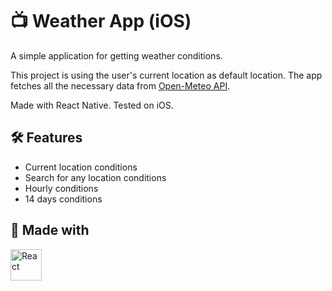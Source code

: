 # 📺 Weather App (iOS)

A simple application for getting weather conditions.

This project is using the user's current location as default location. The app fetches all the necessary data from [Open-Meteo API](https://open-meteo.com/).

Made with React Native.
Tested on iOS.

## 🛠️ Features

- Current location conditions
- Search for any location conditions
- Hourly conditions
- 14 days conditions

## 🚧 Made with

<div >
	<img width="50" src="https://user-images.githubusercontent.com/25181517/183897015-94a058a6-b86e-4e42-a37f-bf92061753e5.png" alt="React" title="React"/>
</div>

